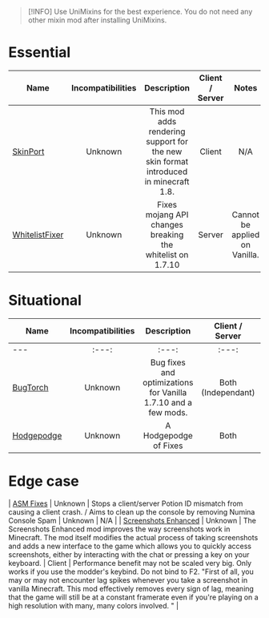 > [!INFO]
> Use UniMixins for the best experience. You do not need any other mixin mod after installing UniMixins.

# Essential
| Name | Incompatibilities | Description | Client / Server | Notes |
| --- | :---: | :---: | :---: | :---: |
| [SkinPort](https://www.curseforge.com/minecraft/mc-mods/skinport) | Unknown | This mod adds rendering support for the new skin format introduced in minecraft 1.8. | Client | N/A |
| [WhitelistFixer](https://modrinth.com/mod/whitelistfixer) | Unknown | Fixes mojang API changes breaking the whitelist on 1.7.10 | Server | Cannot be applied on Vanilla. | 

# Situational
| Name | Incompatibilities | Description | Client / Server | Notes |
| --- | :---: | :---: | :---: | :---: |
| --- | :---: | :---: | :---: | :---: |
| [BugTorch](https://modrinth.com/mod/bugtorch) | Unknown | Bug fixes and optimizations for Vanilla 1.7.10 and a few mods. | Both (Independant) | Performance benefits might not scale as big. |
| [Hodgepodge](https://modrinth.com/mod/hodgepodge) | Unknown | A Hodgepodge of Fixes | Both | N/A |

# Edge case
| [ASM Fixes](https://www.curseforge.com/minecraft/mc-mods/asm-fixes-j-a-f-m) | Unknown | Stops a client/server Potion ID mismatch from causing a client crash. / Aims to clean up the console by removing Numina Console Spam | Unknown | N/A |
| [Screenshots Enhanced](https://www.curseforge.com/minecraft/mc-mods/screenshots-enhanced) |  Unknown | The Screenshots Enhanced mod improves the way screenshots work in Minecraft. The mod itself modifies the actual process of taking screenshots and adds a new interface to the game which allows you to quickly access screenshots, either by interacting with the chat or pressing a key on your keyboard. | Client | Performance benefit may not be scaled very big. Only works if you use the modder's keybind. Do not bind to F2. "First of all, you may or may not encounter lag spikes whenever you take a screenshot in vanilla Minecraft. This mod effectively removes every sign of lag, meaning that the game will still be at a constant framerate even if you're playing on a high resolution with many, many colors involved. " | 